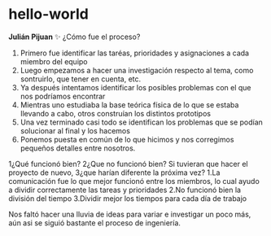 # hello-world
**Julián Pijuan**
:sparkles:
¿Cómo fue el proceso?
1) Primero fue identificar las taréas, prioridades y asignaciones a cada miembro del equipo
2) Luego empezamos a hacer una investigación respecto al tema, como sontruirlo, que tener en cuenta, etc.
3) Ya después intentamos identificar los posibles problemas con el que nos podríamos encontrar
4) Mientras uno estudiaba la base teórica física de lo que se estaba llevando a cabo, otros construían los distintos prototipos
5) Una vez terminado casi todo se identifican los problemas que se podían solucionar al final y los hacemos
6) Ponemos puesta en común de lo que hicimos y nos corregimos pequeños detalles entre nosotros.

1¿Qué funcionó bien? 2¿Que no funcionó bien? Si tuvieran que hacer el proyecto de nuevo, 3¿que harían diferente la próxima vez?
1.La comunicación fue lo que mejor funcionó entre los miembros, lo cual ayudo a dividir correctamente las tareas y prioridades
2.No funcionó bien la división del tiempo
3.Dividir mejor los tiempos para cada día de trabajo

Nos faltó hacer una lluvia de ideas para variar e investigar un poco más, aún asi se siguió bastante el proceso de ingeniería.
